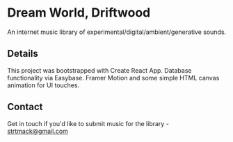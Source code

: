 # Dream World, Driftwood

An internet music library of experimental/digital/ambient/generative sounds.

## Details

This project was bootstrapped with Create React App. Database functionality via Easybase. Framer Motion and some simple HTML canvas animation for UI touches.

## Contact

Get in touch if you'd like to submit music for the library - strtmack@gmail.com
